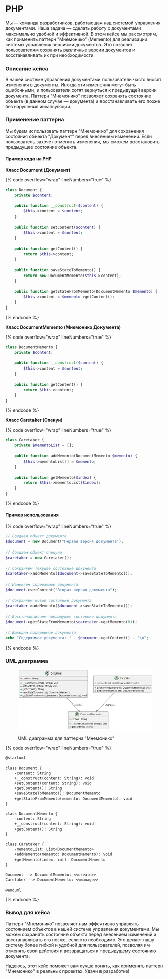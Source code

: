 # PHP

Мы — команда разработчиков, работающая над системой управления документами. Наша задача — сделать работу с документами максимально удобной и эффективной. В этом кейсе мы рассмотрим, как применить паттерн "Мнемонико" (Memento) для реализации системы управления версиями документов. Это позволит пользователям сохранять различные версии документов и восстанавливать их при необходимости.

### Описание кейса

В нашей системе управления документами пользователи часто вносят изменения в документы. Иногда эти изменения могут быть ошибочными, и пользователи хотят вернуться к предыдущей версии документа. Паттерн "Мнемонико" позволяет сохранять состояние объекта (в данном случае — документа) и восстанавливать его позже без нарушения инкапсуляции.

### Применение паттерна

Мы будем использовать паттерн "Мнемонико" для сохранения состояния объекта "Документ" перед внесением изменений. Если пользователь захочет отменить изменения, мы сможем восстановить предыдущее состояние объекта.

#### Пример кода на PHP

**Класс Document (Документ)**

{% code overflow="wrap" lineNumbers="true" %}
```php
class Document {
    private $content;

    public function __construct($content) {
        $this->content = $content;
    }

    public function setContent($content) {
        $this->content = $content;
    }

    public function getContent() {
        return $this->content;
    }

    public function saveStateToMemento() {
        return new DocumentMemento($this->content);
    }

    public function getStateFromMemento(DocumentMemento $memento) {
        $this->content = $memento->getContent();
    }
}
```
{% endcode %}

**Класс DocumentMemento (Мнемонико Документа)**

{% code overflow="wrap" lineNumbers="true" %}
```php
class DocumentMemento {
    private $content;

    public function __construct($content) {
        $this->content = $content;
    }

    public function getContent() {
        return $this->content;
    }
}
```
{% endcode %}

**Класс Caretaker (Опекун)**

{% code overflow="wrap" lineNumbers="true" %}
```php
class Caretaker {
    private $mementoList = [];

    public function addMemento(DocumentMemento $memento) {
        $this->mementoList[] = $memento;
    }

    public function getMemento($index) {
        return $this->mementoList[$index];
    }
}
```
{% endcode %}

#### Пример использования

{% code overflow="wrap" lineNumbers="true" %}
```php
// Создаем объект документа
$document = new Document("Первая версия документа");

// Создаем объект опекуна
$caretaker = new Caretaker();

// Сохраняем текущее состояние документа
$caretaker->addMemento($document->saveStateToMemento());

// Изменяем содержимое документа
$document->setContent("Вторая версия документа");

// Сохраняем новое состояние документа
$caretaker->addMemento($document->saveStateToMemento());

// Восстанавливаем предыдущее состояние документа
$document->getStateFromMemento($caretaker->getMemento(0));

// Выводим содержимое документа
echo "Содержимое документа: " . $document->getContent() . "\n";
```
{% endcode %}

### UML диаграмма

<figure><img src="../../../../../.gitbook/assets/image (5).png" alt=""><figcaption><p>UML диаграмма для паттерна "Мнемонико"</p></figcaption></figure>

{% code overflow="wrap" lineNumbers="true" %}
```plantuml
@startuml

class Document {
    -content: String
    +__construct(content: String): void
    +setContent(content: String): void
    +getContent(): String
    +saveStateToMemento(): DocumentMemento
    +getStateFromMemento(memento: DocumentMemento): void
}

class DocumentMemento {
    -content: String
    +__construct(content: String): void
    +getContent(): String
}

class Caretaker {
    -mementoList: List<DocumentMemento>
    +addMemento(memento: DocumentMemento): void
    +getMemento(index: int): DocumentMemento
}

Document --> DocumentMemento: <<create>>
Caretaker --> DocumentMemento: <<manage>>

@enduml
```
{% endcode %}

### Вывод для кейса

Паттерн "Мнемонико" позволяет нам эффективно управлять состоянием объектов в нашей системе управления документами. Мы можем сохранять состояние объекта перед внесением изменений и восстанавливать его позже, если это необходимо. Это делает нашу систему более гибкой и удобной для пользователей, позволяя им отменять свои действия и возвращаться к предыдущему состоянию документа.

Надеюсь, этот кейс поможет вам лучше понять, как применять паттерн "Мнемонико" в реальных проектах. Удачи в разработке!
